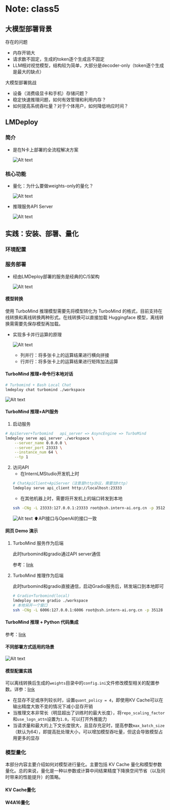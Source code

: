 # Note: class5
## 大模型部署背景
存在的问题
- 内存开销大
- 请求数不固定，生成的token逐个生成且不固定
- LLM相对视觉模型，结构较为简单，大部分是decoder-only（token逐个生成是最大的缺点）

大模型部署挑战
- 设备（消费级显卡和手机）存储问题？
- 稳定快速推理问题，如何有效管理和利用内存？
- 如何提高系统吞吐量？对于个体用户，如何降低响应时间？

## LMDeploy
### 简介
- 是在N卡上部署的全流程解决方案

    ![Alt text](image.png)

### 核心功能
- 量化：为什么要做weights-only的量化？

    ![Alt text](image-1.png)

- 推理服务API Server

    ![Alt text](image-2.png)

## 实践：安装、部署、量化
### 环境配置
### 服务部署
- 经由LMDeploy部署的服务是经典的C/S架构
    
    ![Alt text](image-3.png)

#### 模型转换
使用 TurboMind 推理模型需要先将模型转化为 TurboMind 的格式，目前支持在线转换和离线转换两种形式。在线转换可以直接加载 Huggingface 模型，离线转换需需要先保存模型再加载。

- 实现多卡并行运算的原理

    ![Alt text](image-4.png)

    - 列并行：将多张卡上的运算结果进行横向拼接
    - 行并行：将多张卡上的运算结果进行矩阵加法运算

#### TurboMind 推理+命令行本地对话
```bash
# Turbomind + Bash Local Chat
lmdeploy chat turbomind ./workspace
```

![Alt text](image-5.png)

#### TurboMind 推理+API服务
1. 启动服务
```bash
# ApiServer+Turbomind   api_server => AsyncEngine => TurboMind
lmdeploy serve api_server ./workspace \
	--server_name 0.0.0.0 \
	--server_port 23333 \
	--instance_num 64 \
	--tp 1
```
2. 访问API
    - 在InternLMStudio开发机上时
    ```bash
    # ChatApiClient+ApiServer（注意是http协议，需要加http）
    lmdeploy serve api_client http://localhost:23333
    ```
    - 在其他机器上时，需要将开发机上的端口转发到本地
    ```bash
    ssh -CNg -L 23333:127.0.0.1:23333 root@ssh.intern-ai.org.cn -p 35128
    ```
    ![Alt text](image-6.png)
    ⬆️API接口与OpenAI的接口一致
#### 网页 Demo 演示
1. TurboMind 服务作为后端

    此时turbomind和gradio通过API server通信

    参考：[link](https://github.com/InternLM/tutorial/blob/main/lmdeploy/lmdeploy.md#241-turbomind-%E6%9C%8D%E5%8A%A1%E4%BD%9C%E4%B8%BA%E5%90%8E%E7%AB%AF)

2. TurboMind 推理作为后端

    此时turbomind和gradio直接通信，启动Gradio服务后，转发端口到本地即可
    ```bash
    # Gradio+Turbomind(local)
    lmdeploy serve gradio ./workspace
    # 本地另开一个窗口
    ssh -CNg -L 6006:127.0.0.1:6006 root@ssh.intern-ai.org.cn -p 35128
    ```
#### TurboMind 推理 + Python 代码集成
参考：[link](https://github.com/InternLM/tutorial/blob/main/lmdeploy/lmdeploy.md#25-turbomind-%E6%8E%A8%E7%90%86--python-%E4%BB%A3%E7%A0%81%E9%9B%86%E6%88%90)

#### 不同部署方式适用的场景
![Alt text](image-7.png)
#### 模型配置实践
可以离线转换后生成的`weights`目录中的`config.ini`文件修改模型相关的配置参数。详参：[link](https://github.com/InternLM/tutorial/blob/main/lmdeploy/lmdeploy.md#262-%E6%A8%A1%E5%9E%8B%E9%85%8D%E7%BD%AE%E5%AE%9E%E8%B7%B5)

- 在显存不足或序列较长时，设置`quant_policy = 4`，即使用KV Cache可以在输出精度大致不变的情况下减小显存开销
- 当推理文本非常长（明显超出了训练时的最大长度），将`repo_scaling_factor`和`use_logn_attn`设置为`1.0`，可以打开外推能力
- 当请求量和最大的上下文长度很大，且显存充足时，提高参数`max_batch_size`（默认为64），即提高批处理大小，可以增加模型吞吐量，但这会导致模型占用更多的显存
### 模型量化 
本部分内容主要介绍如何对模型进行量化。主要包括 KV Cache 量化和模型参数量化。总的来说，量化是一种以参数或计算中间结果精度下降换空间节省（以及同时带来的性能提升）的策略。
#### KV Cache量化
#### W4A16量化